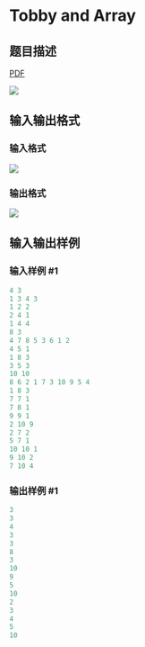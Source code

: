 # Tobby and Array

## 题目描述

[problemUrl]: https://uva.onlinejudge.org/index.php?option=com_onlinejudge&Itemid=8&category=871&page=show_problem&problem=5094

[PDF](https://uva.onlinejudge.org/external/131/p13183.pdf)

![](https://cdn.luogu.com.cn/upload/vjudge_pic/UVA13183/0d146e1ea05fba6a386e5626dc74607d9f0f38f4.png)

## 输入输出格式

### 输入格式

![](https://cdn.luogu.com.cn/upload/vjudge_pic/UVA13183/7261a37e9948fcb72f7783927d7e4b2eceafc750.png)

### 输出格式

![](https://cdn.luogu.com.cn/upload/vjudge_pic/UVA13183/3593643639abd16963840181cf4336ace3dd3242.png)

## 输入输出样例

### 输入样例 #1

```cpp
4 3
1 3 4 3
1 2 2
2 4 1
1 4 4
8 3
4 7 8 5 3 6 1 2
4 5 1
1 8 3
3 5 3
10 10
8 6 2 1 7 3 10 9 5 4
1 8 3
7 7 1
7 8 1
9 9 1
2 10 9
2 7 2
5 7 1
10 10 1
9 10 2
7 10 4
```


### 输出样例 #1

```cpp
3
3
4
3
3
8
3
10
9
5
10
2
3
4
5
10
```


